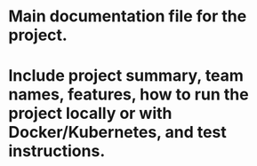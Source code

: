 # Main documentation file for the project.
# Include project summary, team names, features, how to run the project locally or with Docker/Kubernetes, and test instructions.
